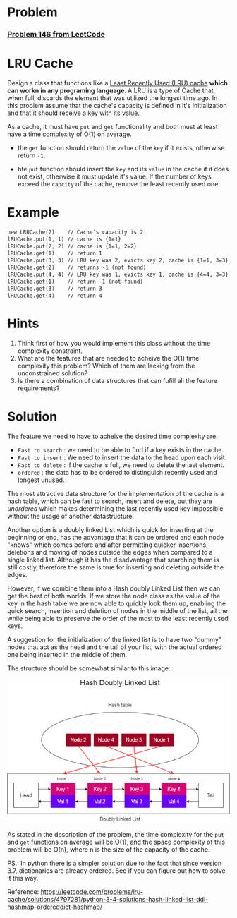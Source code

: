 # Problem

### [Problem 146 from LeetCode](https://leetcode.com/problems/lru-cache/description/)

# LRU Cache
Design a class that functions like a [Least Recently Used (LRU) cache](https://en.wikipedia.org/wiki/Cache_replacement_policies#LRU) **which can workn in any programing language**. A LRU is a type of Cache that, when full, discards the element that was utilized the longest time ago. In this problem assume that the cache's capacity is defined in it's initialization and that it should receive a key with its value.

As a cache, it must have `put` and `get` functionality and both must at least have a time complexity of O(1) on average.

* the `get` function should return the `value` of the `key` if it exists, otherwise return `-1`.

* hte `put` function should insert the `key` and its `value` in the cache if it does not exist, otherwise it must update it's value. If the number of keys exceed the `capcity` of the cache, remove the least recently used one.

# Example
```
new LRUCache(2)    // Cache's capacity is 2
lRUCache.put(1, 1) // cache is {1=1}
lRUCache.put(2, 2) // cache is {1=1, 2=2}
lRUCache.get(1)    // return 1
lRUCache.put(3, 3) // LRU key was 2, evicts key 2, cache is {1=1, 3=3}
lRUCache.get(2)    // returns -1 (not found)
lRUCache.put(4, 4) // LRU key was 1, evicts key 1, cache is {4=4, 3=3}
lRUCache.get(1)    // return -1 (not found)
lRUCache.get(3)    // return 3
lRUCache.get(4)    // return 4
```

# Hints
<ol>
<li>Think first of how you would implement this class without the time complexity constraint.</li>
<li>What are the features that are needed to acheive the O(1) time complexity this problem? Which of them are lacking from the unconstrained solution?</li>
<li>Is there a combination of data structures that can fufill all the feature requirements?</li>
</ol>

# Solution
The feature we need to have to acheive the desired time complexity are: 
* `Fast to search` : we need to be able to find if a key exists in the cache.
* `Fast to insert` : We need to insert the data to the head upon each visit.  
* `Fast to delete` : if the cache is full, we need to delete the last element.   
* `ordered` : the data has to be ordered to distinguish recently used and longest unused.

The most attractive data structure for the implementation of the cache is a hash table, which can be fast to search, insert and delete, but they are *unordered* which makes determining the last recently used key impossible without the usage of another datastructure.

Another option is a doubly linked List which is quick for inserting at the beginning or end, has the advantage that it can be ordered and each node "knows" which comes before and after permitting quicker insertions, deletions and moving of nodes outside the edges when compared to a single linked list. Although it has the disadvantage that searching them is still costly, therefore the same is true for inserting and deleting outside the edges.

However, if we combine them into a Hash doubly Linked List then we can get the best of both worlds. If we store the node class as the value of the key in the hash table we are now able to quickly look them up, enabling the quick search, insertion and deletion of nodes in the middle of the list, all the while being able to preserve the order of the most to the least recently used keys. 

A suggestion for the initialization of the linked list is to have two "dummy" nodes that act as the head and the tail of your list, with the actual ordered one being inserted in the middle of them.

The structure should be somewhat similar to this image:

<div style="text-align: center;">

<img alt="Example of the Hash doubly linked list solution." src="example.png">

</div>

As stated in the description of the problem, the time complexity for the `put` and `get` functions on average will be O(1), and the space complexity of this problem will be O(n), where n is the size of the capacity of the cache.

PS.: In python there is a simpler solution due to the fact that since version 3.7, dictionaries are already ordered. See if you can figure out how to solve it this way.

Reference:
https://leetcode.com/problems/lru-cache/solutions/4797281/python-3-4-solutions-hash-linked-list-ddl-hashmap-ordereddict-hashmap/